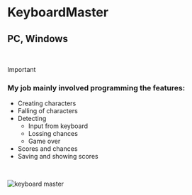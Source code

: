 # KeyboardMaster

## PC, Windows
<br>

> [!IMPORTANT]
> ### My job mainly involved programming the features:

* Creating characters
* Falling of characters
* Detecting
  - Input from keyboard
  - Lossing chances
  - Game over
* Scores and chances
* Saving and showing scores
<br>

![keyboard master](https://github.com/user-attachments/assets/2afcb358-e8d2-47db-bd07-445bb1b32825)
